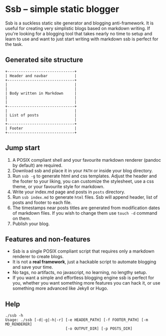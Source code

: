 # Ssb – simple static blogger

Ssb is a suckless static site generator and blogging anti-framework.
It is useful for creating very simplistic blogs based on markdown writing.
If you're looking for a blogging tool that takes nearly no time to setup and
learn to use and want to just start writing with markdown ssb is perfect for
the task.

## Generated site structure

```
+------------------------------+
| Header and navbar            |
+------------------------------+
|                              |
|                              |
| Body written in Markdown     |
|                              |
|                              |
+------------------------------+
|                              |
| List of posts                |
|                              |
+------------------------------+
| Footer                       |
+------------------------------+
```

## Jump start

1. A POSIX compliant shell and your favourite markdown renderer (pandoc by
   default) are required.
2. Download ssb and place it in your `PATH` or inside your blog directory.
3. Run `ssb -g` to generate html and css templates. Adjust the header and
   the footer to your liking, you can customize the stylesheet, use a css theme,
   or your favourite style for markdown.
4. Write your index.md page and posts in `posts` directory.
5. Run `ssb index.md` to generate `html` files. Ssb will append header, list of
   posts and footer to each file.
6. The timestamps near posts titles are generated from modification dates of
   markdown files. 
   If you wish to change them use `touch -d` command on them.
7. Publish your blog.

## Features and non-features

* Ssb is a single POSIX compliant script that requires only a markdown renderer
  to create blogs.
* It is not a **real framework**, just a hackable script to automate blogging
  and save your time.
* No tags, no artifacts, no javascript, no learning, no lengthy setup.
* If you want a simple and effortless blogging engine ssb is perfect for you,
  whether you want something more features you can hack it, or use something
  more advanced like Jekyll or Hugo.
  
## Help
```
./ssb -h
Usage: ./ssb [-d|-g|-h|-r] [-e HEADER_PATH] [-f FOOTER_PATH] [-m MD_RENDERER]
                           [-o OUTPUT_DIR] [-p POSTS_DIR]
```
